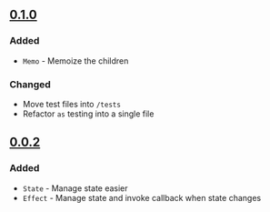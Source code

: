 ## [0.1.0](https://github.com/sudoaugustin/renex/compare/v0.0.2...v0.1.0)

### Added
- `Memo` - Memoize the children

### Changed
- Move test files into `/tests`
- Refactor `as` testing into a single file


## [0.0.2](https://github.com/sudoaugustin/renex/releases/tag/v0.0.2)

### Added
- `State` - Manage state easier
- `Effect` - Manage state and invoke callback when state changes
